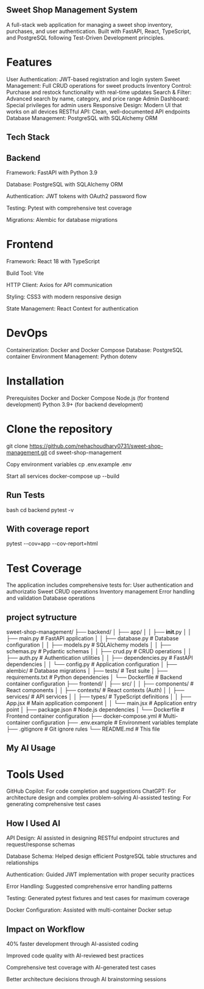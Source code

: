 ## Sweet Shop Management System
A full-stack web application for managing a sweet shop inventory, purchases, and user authentication. Built with FastAPI, 
React, TypeScript, and PostgreSQL following Test-Driven Development principles.

# Features
User Authentication: JWT-based registration and login system
Sweet Management: Full CRUD operations for sweet products
Inventory Control: Purchase and restock functionality with real-time updates
Search & Filter: Advanced search by name, category, and price range
Admin Dashboard: Special privileges for admin users
Responsive Design: Modern UI that works on all devices
RESTful API: Clean, well-documented API endpoints
Database Management: PostgreSQL with SQLAlchemy ORM

 ## Tech Stack
## Backend
Framework: FastAPI with Python 3.9

Database: PostgreSQL with SQLAlchemy ORM

Authentication: JWT tokens with OAuth2 password flow

Testing: Pytest with comprehensive test coverage

Migrations: Alembic for database migrations

# Frontend
Framework: React 18 with TypeScript

Build Tool: Vite

HTTP Client: Axios for API communication

Styling: CSS3 with modern responsive design

State Management: React Context for authentication

# DevOps
Containerization: Docker and Docker Compose
Database: PostgreSQL container
Environment Management: Python dotenv

# Installation
Prerequisites
Docker and Docker Compose
Node.js (for frontend development)
Python 3.9+ (for backend development)

 # Clone the repository
git clone https://github.com/nehachoudhary0731/sweet-shop-management.git
cd sweet-shop-management

 Copy environment variables
cp .env.example .env

 Start all services
docker-compose up --build

## Run Tests
bash
cd backend
pytest -v

## With coverage report
pytest --cov=app --cov-report=html

# Test Coverage
The application includes comprehensive tests for:
User authentication and authorizatio
Sweet CRUD operations
Inventory management
Error handling and validation
Database operations
## project sytructure
sweet-shop-management/
├── backend/
│   ├── app/
│   │   ├── __init__.py
│   │   ├── main.py              # FastAPI application
│   │   ├── database.py          # Database configuration
│   │   ├── models.py            # SQLAlchemy models
│   │   ├── schemas.py           # Pydantic schemas
│   │   ├── crud.py              # CRUD operations
│   │   ├── auth.py              # Authentication utilities
│   │   ├── dependencies.py      # FastAPI dependencies
│   │   └── config.py            # Application configuration
│   ├── alembic/                 # Database migrations
│   ├── tests/                   # Test suite
│   ├── requirements.txt         # Python dependencies
│   └── Dockerfile              # Backend container configuration
├── frontend/
│   ├── src/
│   │   ├── components/          # React components
│   │   ├── contexts/           # React contexts (Auth)
│   │   ├── services/           # API services
│   │   ├── types/              # TypeScript definitions
│   │   ├── App.jsx             # Main application component
│   │   └── main.jsx            # Application entry point
│   ├── package.json            # Node.js dependencies
│   └── Dockerfile              # Frontend container configuration
├── docker-compose.yml          # Multi-container configuration
├── .env.example               # Environment variables template
├── .gitignore                 # Git ignore rules
└── README.md                  # This file

## My AI Usage
# Tools Used
GitHub Copilot: For code completion and suggestions
ChatGPT: For architecture design and complex problem-solving
AI-assisted testing: For generating comprehensive test cases
## How I Used AI
API Design: AI assisted in designing RESTful endpoint structures and request/response schemas

Database Schema: Helped design efficient PostgreSQL table structures and relationships

Authentication: Guided JWT implementation with proper security practices

Error Handling: Suggested comprehensive error handling patterns

Testing: Generated pytest fixtures and test cases for maximum coverage

Docker Configuration: Assisted with multi-container Docker setup

## Impact on Workflow
40% faster development through AI-assisted coding

Improved code quality with AI-reviewed best practices

Comprehensive test coverage with AI-generated test cases

Better architecture decisions through AI brainstorming sessions





